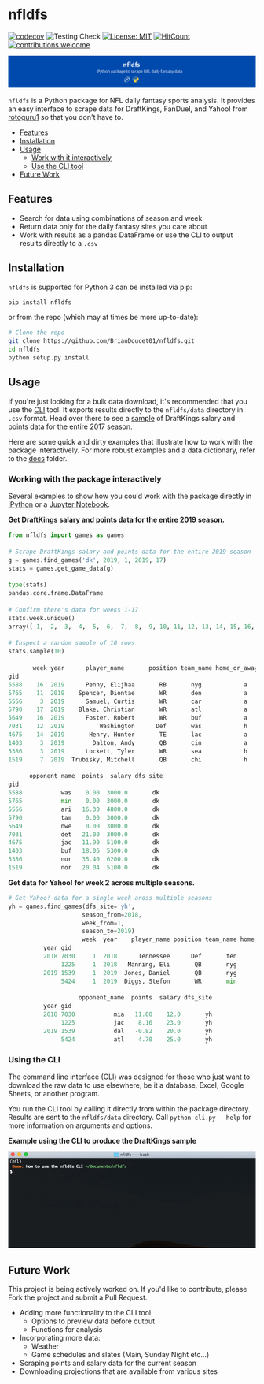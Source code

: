 # nfldfs

[![codecov](https://codecov.io/gh/BrianDoucet01/nfldfs/branch/master/graph/badge.svg)](https://codecov.io/gh/BrianDoucet01/nfldfs)
![Testing Check](https://github.com/BrianDoucet01/nfldfs/workflows/Testing%20Check/badge.svg)
[![License: MIT](https://img.shields.io/badge/License-MIT-yellow.svg)](https://opensource.org/licenses/MIT)
[![HitCount](http://hits.dwyl.com/BrianDoucet01/daily-fantasy-sports.svg)](http://hits.dwyl.com/BrianDoucet01/daily-fantasy-sports)
[![contributions welcome](https://img.shields.io/badge/contributions-welcome-brightgreen.svg?style=flat)](https://github.com/dwyl/esta/issues)

![](images/nfldfs_banner.png)

`nfldfs` is a Python package for NFL daily fantasy sports analysis. It provides an easy interface to scrape data for DraftKings, FanDuel, and Yahoo! from [rotoguru1](http://rotoguru.net) so that you don't have to.

* [Features](https://github.com/BrianDoucet01/daily-fantasy-sports#features)
* [Installation](https://github.com/BrianDoucet01/daily-fantasy-sports#installation)
* [Usage](https://github.com/BrianDoucet01/daily-fantasy-sports#usage)
  * [Work with it interactively](https://github.com/BrianDoucet01/daily-fantasy-sports#working-with-the-package-interactively)
  * [Use the CLI tool](https://github.com/BrianDoucet01/daily-fantasy-sports#using-the-cli)
* [Future Work](https://github.com/BrianDoucet01/daily-fantasy-sports#future-work)


## Features

+ Search for data using combinations of season and week
+ Return data only for the daily fantasy sites you care about
+ Work with results as a pandas DataFrame or use the CLI to output results directly to a `.csv`


## Installation
`nfldfs` is supported for Python 3 can be installed via pip:
```bash
pip install nfldfs
```
or from the repo (which may at times be more up-to-date):

```bash
# Clone the repo
git clone https://github.com/BrianDoucet01/nfldfs.git
cd nfldfs
python setup.py install
```
## Usage

If you're just looking for a bulk data download, it's recommended that you use the [CLI](https://github.com/BrianDoucet01/daily-fantasy-sports#using-the-cli) tool. It exports results directly to the `nfldfs/data` directory in `.csv` format. Head over there to see a [sample](https://github.com/BrianDoucet01/daily-fantasy-sports/tree/master/data) of DraftKings salary and points data for the entire 2017 season.

Here are some quick and dirty examples that illustrate how to work with the package interactively. For more robust examples and a data dictionary, refer to the [docs](https://github.com/BrianDoucet01/daily-fantasy-sports/tree/master/docs) folder.

### Working with the package interactively
Several examples to show how you could work with the package directly in [IPython](https://ipython.org/) or a [Jupyter Notebook](https://jupyter.org/).

**Get DraftKings salary and points data for the entire 2019 season.**

```Python
from nfldfs import games as games

# Scrape DraftKings salary and points data for the entire 2019 season
g = games.find_games('dk', 2019, 1, 2019, 17)
stats = games.get_game_data(g)

type(stats)
pandas.core.frame.DataFrame

# Confirm there's data for weeks 1-17
stats.week.unique()
array([ 1,  2,  3,  4,  5,  6,  7,  8,  9, 10, 11, 12, 13, 14, 15, 16, 17])

# Inspect a random sample of 10 rows
stats.sample(10)

       week year      player_name       position team_name home_or_away  \
gid                                                                    
5588    16  2019      Penny, Elijhaa       RB       nyg            a   
5765    11  2019    Spencer, Diontae       WR       den            a   
5556     3  2019      Samuel, Curtis       WR       car            a   
5790    17  2019    Blake, Christian       WR       atl            a   
5649    16  2019      Foster, Robert       WR       buf            a   
7031    12  2019          Washington      Def       was            h   
4675    14  2019       Henry, Hunter       TE       lac            a   
1403     3  2019        Dalton, Andy       QB       cin            a   
5386     3  2019      Lockett, Tyler       WR       sea            h   
1519     7  2019  Trubisky, Mitchell       QB       chi            h  

      opponent_name  points  salary dfs_site  
gid                                          
5588           was    0.00  3000.0       dk  
5765           min    0.00  3000.0       dk  
5556           ari   16.30  4800.0       dk  
5790           tam    0.00  3000.0       dk  
5649           nwe    0.00  3000.0       dk  
7031           det   21.00  3000.0       dk  
4675           jac   11.90  5100.0       dk  
1403           buf   18.06  5300.0       dk  
5386           nor   35.40  6200.0       dk  
1519           nor   20.04  5100.0       dk  
```


**Get data for Yahoo! for week 2 across multiple seasons.**

```python
# Get Yahoo! data for a single week aross multiple seasons
yh = games.find_games(dfs_site='yh',
                     season_from=2018,
                     week_from=1,
                     season_to=2019)
                     week  year    player_name position team_name home_or_away  \
          year gid                                                               
          2018 7030     1  2018      Tennessee      Def       ten            a   
               1225     1  2018   Manning, Eli       QB       nyg            h   
          2019 1539     1  2019  Jones, Daniel       QB       nyg            a   
               5424     1  2019  Diggs, Stefon       WR       min            h   

                    opponent_name  points  salary dfs_site  
          year gid                                          
          2018 7030           mia   11.00    12.0       yh  
               1225           jac    8.16    23.0       yh  
          2019 1539           dal   -0.82    20.0       yh  
               5424           atl    4.70    25.0       yh  
```

### Using the CLI
The command line interface (CLI) was designed for those who just want to download the raw data to use elsewhere; be it a database, Excel, Google Sheets, or another program.

You run the CLI tool by calling it directly from within the package directory. Results are sent to the `nfldfs/data` directory. Call `python cli.py --help` for more information on arguments and options.

**Example using the CLI to produce the DraftKings sample**

![CLI tool](images/cli-demo.gif)


## Future Work
This project is being actively worked on. If you'd like to contribute, please Fork the project and submit a Pull Request.

* Adding more functionality to the CLI tool
    * Options to preview data before output
    * Functions for analysis
* Incorporating more data:
    * Weather
    * Game schedules and slates (Main, Sunday Night etc...)
* Scraping  points and salary data for the current season
* Downloading projections that are available from various sites

